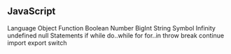 ## JavaScript

Language
Object
Function
Boolean
Number
BigInt
String
Symbol
Infinity
undefined
null
Statements
if
while
do..while
for
for..in
throw
break
continue
import
export
switch